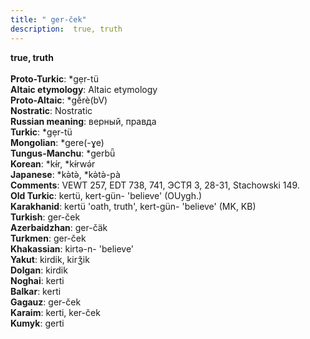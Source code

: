 ```yaml
---
title: " ger-ček"
description:  true, truth
---
```

<p data-pagefind-weight="0.5">
<strong> true, truth</strong><br><br>
<strong>Proto-Turkic</strong>:  *gẹr-tü<br>
<strong>Altaic etymology</strong>:  Altaic etymology<br>
<strong> Proto-Altaic</strong>:  *gĕ̀rè(bV)<br>
<strong>Nostratic</strong>:  Nostratic<br>
<strong>Russian meaning</strong>:  верный, правда<br>
<strong>Turkic</strong>:  *gẹr-tü<br>
<strong>Mongolian</strong>:  *gere(-ɣe)<br>
<strong>Tungus-Manchu</strong>:  *gerbǖ<br>
<strong>Korean</strong>:  *kɨ́r, *kɨ́rwǝ́r<br>
<strong>Japanese</strong>:  *kǝ̀tǝ̀, *kǝ̀tǝ̀-pà<br>
<strong>Comments</strong>:  VEWT 257, EDT 738, 741, ЭСТЯ 3, 28-31, Stachowski 149.<br>
<strong>Old Turkic</strong>:  kertü, kert-gün- 'believe' (OUygh.)<br>
<strong>Karakhanid</strong>:  kertü 'oath, truth', kert-gün- 'believe' (MK, KB)<br>
<strong>Turkish</strong>:  ger-ček<br>
<strong>Azerbaidzhan</strong>:  ger-čäk<br>
<strong>Turkmen</strong>:  ger-ček<br>
<strong>Khakassian</strong>:  kirtǝ-n- 'believe'<br>
<strong>Yakut</strong>:  kirdik, kirǯik<br>
<strong>Dolgan</strong>:  kirdik<br>
<strong>Noghai</strong>:  kerti<br>
<strong>Balkar</strong>:  kerti<br>
<strong>Gagauz</strong>:  ger-ček<br>
<strong>Karaim</strong>:  kerti, ker-ček<br>
<strong>Kumyk</strong>:  gerti<br>

</p>
